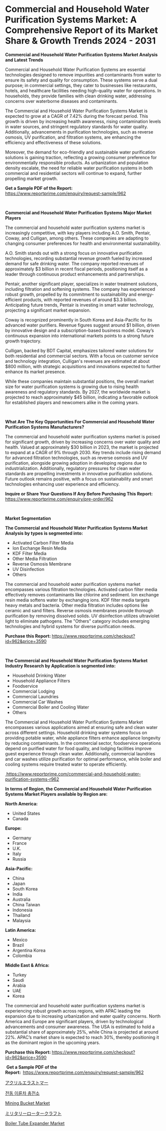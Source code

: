 <p><h1>Commercial and Household Water Purification Systems Market: A Comprehensive Report of its Market Share & Growth Trends 2024 - 2031</h1></p><p><strong>Commercial and Household Water Purification Systems Market Analysis and Latest Trends</strong></p>
<p><p>Commercial and Household Water Purification Systems are essential technologies designed to remove impurities and contaminants from water to ensure its safety and quality for consumption. These systems serve a dual purpose; in commercial settings, they cater to businesses like restaurants, hotels, and healthcare facilities needing high-quality water for operations. In households, they provide families with clean drinking water, addressing concerns over waterborne diseases and contaminants.</p><p>The Commercial and Household Water Purification Systems Market is expected to grow at a CAGR of 7.42% during the forecast period. This growth is driven by increasing health awareness, rising contamination levels in water sources, and stringent regulatory standards for water quality. Additionally, advancements in purification technologies, such as reverse osmosis, UV purification, and filtration systems, are enhancing the efficiency and effectiveness of these solutions.</p><p>Moreover, the demand for eco-friendly and sustainable water purification solutions is gaining traction, reflecting a growing consumer preference for environmentally responsible products. As urbanization and population density escalate, the need for reliable water purification systems in both commercial and residential sectors will continue to expand, further propelling market growth.</p></p>
<p><strong>Get a Sample PDF of the Report:&nbsp;</strong> <a href="https://www.reportprime.com/enquiry/request-sample/962">https://www.reportprime.com/enquiry/request-sample/962</a></p>
<p>&nbsp;</p>
<p><strong>Commercial and Household Water Purification Systems Major Market Players</strong></p>
<p><p>The commercial and household water purification systems market is increasingly competitive, with key players including A.O. Smith, Pentair, Coway, and Culligan, among others. These companies are adapting to changing consumer preferences for health and environmental sustainability.</p><p>A.O. Smith stands out with a strong focus on innovative purification technologies, recording substantial revenue growth fueled by increased demand for safe drinking water. The company reported revenues of approximately $3 billion in recent fiscal periods, positioning itself as a leader through continuous product enhancements and partnerships.</p><p>Pentair, another significant player, specializes in water treatment solutions, including filtration and softening systems. The company has experienced robust growth, propelled by its commitment to sustainability and energy-efficient products, with reported revenues of around $3.3 billion. Anticipating future trends, Pentair is investing in smart water technology, projecting a significant market expansion.</p><p>Coway is recognized prominently in South Korea and Asia-Pacific for its advanced water purifiers. Revenue figures suggest around $1 billion, driven by innovative design and a subscription-based business model. Coway’s continuous expansion into international markets points to a strong future growth trajectory.</p><p>Culligan, backed by BDT Capital, emphasizes tailored water solutions for both residential and commercial sectors. With a focus on customer service and technology integration, Culligan's revenues are estimated at about $800 million, with strategic acquisitions and innovations expected to further enhance its market presence.</p><p>While these companies maintain substantial positions, the overall market size for water purification systems is growing due to rising health awareness and regulatory standards. By 2027, the worldwide market is projected to reach approximately $45 billion, indicating a favorable outlook for established players and newcomers alike in the coming years.</p></p>
<p>&nbsp;</p>
<p><strong>What Are The Key Opportunities For Commercial and Household Water Purification Systems Manufacturers?</strong></p>
<p><p>The commercial and household water purification systems market is poised for significant growth, driven by increasing concerns over water quality and health. Valued at approximately $30 billion in 2023, the market is projected to expand at a CAGR of 9% through 2030. Key trends include rising demand for advanced filtration technologies, such as reverse osmosis and UV purification, alongside growing adoption in developing regions due to industrialization. Additionally, regulatory pressures for clean water standards are propelling investments in innovative purification solutions. Future outlook remains positive, with a focus on sustainability and smart technologies enhancing user experience and efficiency.</p></p>
<p><strong>Inquire or Share Your Questions If Any Before Purchasing This Report:</strong> <a href="https://www.reportprime.com/enquiry/pre-order/962">https://www.reportprime.com/enquiry/pre-order/962</a></p>
<p>&nbsp;</p>
<p><strong>Market Segmentation</strong></p>
<p><strong>The Commercial and Household Water Purification Systems Market Analysis by types is segmented into:</strong></p>
<p><ul><li>Activated Carbon Filter Media</li><li>Ion Exchange Resin Media</li><li>KDF Filter Media</li><li>Other Media Filtration</li><li>Reverse Osmosis Membrane</li><li>UV Disinfection</li><li>Others</li></ul></p>
<p><p>The commercial and household water purification systems market encompasses various filtration technologies. Activated carbon filter media effectively removes contaminants like chlorine and sediment. Ion exchange resin media softens water by exchanging ions. KDF filter media targets heavy metals and bacteria. Other media filtration includes options like ceramic and sand filters. Reverse osmosis membranes provide thorough purification by removing dissolved solids. UV disinfection utilizes ultraviolet light to eliminate pathogens. The "Others" category includes emerging technologies and hybrid systems for diverse purification needs.</p></p>
<p><strong>Purchase this Report:&nbsp;</strong><a href="https://www.reportprime.com/checkout?id=962&price=3590">https://www.reportprime.com/checkout?id=962&price=3590</a></p>
<p>&nbsp;</p>
<p><strong>The Commercial and Household Water Purification Systems Market Industry Research by Application is segmented into:</strong></p>
<p><ul><li>Household Drinking Water</li><li>Household Appliance Filters</li><li>Foodservice</li><li>Commercial Lodging</li><li>Commercial Laundries</li><li>Commercial Car Washes</li><li>Commercial Boiler and Cooling Water</li><li>Others</li></ul></p>
<p><p>The Commercial and Household Water Purification Systems Market encompasses various applications aimed at ensuring safe and clean water across different settings. Household drinking water systems focus on providing potable water, while appliance filters enhance appliance longevity by reducing contaminants. In the commercial sector, foodservice operations depend on purified water for food quality, and lodging facilities improve guest experience through clean water. Additionally, commercial laundries and car washes utilize purification for optimal performance, while boiler and cooling systems require treated water to operate efficiently.</p></p>
<p><a href="https://www.reportprime.com/commercial-and-household-water-purification-systems-r962">&nbsp;https://www.reportprime.com/commercial-and-household-water-purification-systems-r962</a></p>
<p><strong>In terms of Region, the Commercial and Household Water Purification Systems Market Players available by Region are:</strong></p>
<p>
    <p> <strong> North America: </strong>
        <ul>
            <li>United States</li>
            <li>Canada</li>
        </ul>
        </p> 
    <p> <strong> Europe: </strong>
        <ul>
            <li>Germany</li>
            <li>France</li>
            <li>U.K.</li>
            <li>Italy</li>
            <li>Russia</li>
        </ul>
        </p> 
    <p> <strong> Asia-Pacific: </strong>
        <ul>
            <li>China</li>
            <li>Japan</li>
            <li>South Korea</li>
            <li>India</li>
            <li>Australia</li>
            <li>China Taiwan</li>
            <li>Indonesia</li>
            <li>Thailand</li>
            <li>Malaysia</li>
        </ul>
        </p> 
    <p> <strong> Latin America: </strong>
        <ul>
            <li>Mexico</li>
            <li>Brazil</li>
            <li>Argentina Korea</li>
            <li>Colombia</li>
        </ul>
        </p> 
    <p> <strong> Middle East & Africa: </strong>
        <ul>
            <li>Turkey</li>
            <li>Saudi</li>
            <li>Arabia</li>
            <li>UAE</li>
            <li>Korea</li>
        </ul>
    </p>
    </p>
<p><p>The commercial and household water purification systems market is experiencing robust growth across regions, with APAC leading the expansion due to increasing urbanization and water quality concerns. North America and Europe are significant players, driven by technological advancements and consumer awareness. The USA is estimated to hold a substantial share of approximately 25%, while China is projected at around 22%. APAC’s market share is expected to reach 30%, thereby positioning it as the dominant region in the upcoming years.</p></p>
<p><strong>Purchase this Report: </strong><a href="https://www.reportprime.com/checkout?id=962&price=3590">https://www.reportprime.com/checkout?id=962&price=3590</a></p>
<p>&nbsp;<strong>Get a Sample PDF of the Report:&nbsp;&nbsp;</strong><a href="https://www.reportprime.com/enquiry/request-sample/962">https://www.reportprime.com/enquiry/request-sample/962</a></p>
<p><strong></strong></p>
<p><p><a href="https://medium.com/@hattietromp/%E3%82%A2%E3%82%AF%E3%83%AA%E3%83%AB%E3%82%A8%E3%83%A9%E3%82%B9%E3%83%88%E3%83%9E%E3%83%BC%E5%B8%82%E5%A0%B4%E3%81%AE%E3%83%88%E3%83%AC%E3%83%B3%E3%83%89%E3%81%A8%E5%88%86%E6%9E%90-%E5%B0%86%E6%9D%A5%E3%81%AE%E6%88%90%E9%95%B7%E3%81%AE%E3%81%9F%E3%82%81%E3%81%AE%E6%A9%9F%E4%BC%9A%E3%81%A8%E8%AA%B2%E9%A1%8C-2024%E5%B9%B4-2031%E5%B9%B4-39c721298469">アクリルエラストマー</a></p><p><a href="https://medium.com/@gabrielblanda5656/%EA%B8%80%EB%A1%9C%EB%B2%8C-%EC%A0%84%EA%B8%B0-%EC%9D%B4%EB%A5%9C%EC%B0%A8-%EC%B6%A9%EC%A0%84%EC%86%8C-%EC%8B%9C%EC%9E%A5-%EC%A0%9C%ED%92%88-%EC%9C%A0%ED%98%95-ac-dc-%EC%B5%9C%EC%A2%85-%EC%82%AC%EC%9A%A9%EC%9E%90-%EB%B0%8F-%EC%A7%80%EC%97%AD-%EC%A4%91%EC%8B%AC-%EB%B6%84%EC%84%9D-%EB%B0%8F-%EC%98%88%EC%B8%A1-2024-2031-9687e02b7f62">전동 이륜차 충전소</a></p><p><a href="https://medium.com/@eujr673/mining-bucket-market-indicators-market-size-regional-breakdown-market-player-analysis-and-35dd0d02ecc9">Mining Bucket Market</a></p><p><a href="https://medium.com/@hattietromp/%E8%BB%8D%E7%94%A8%E5%9B%9E%E8%BB%A2%E7%BF%BC%E6%A9%9F%E5%B8%82%E5%A0%B4%E3%81%AE%E5%8B%95%E5%90%91-%E8%BB%8D%E7%94%A8%E5%9B%9E%E8%BB%A2%E7%BF%BC%E6%A9%9F%E5%B8%82%E5%A0%B4%E3%81%AE%E6%B4%9E%E5%AF%9F%E3%81%A8%E4%BA%88%E6%B8%AC%E5%88%86%E6%9E%90%E3%81%AB%E7%84%A6%E7%82%B9%E3%82%92%E5%BD%93%E3%81%A6%E3%82%8B-2024-2031-e43b6cb1e87b">ミリタリーロータークラフト</a></p><p><a href="https://medium.com/@eujr673/boiler-tube-expander-market-a-global-and-regional-analysis-2024-2031-e83c922c92be">Boiler Tube Expander Market</a></p></p>